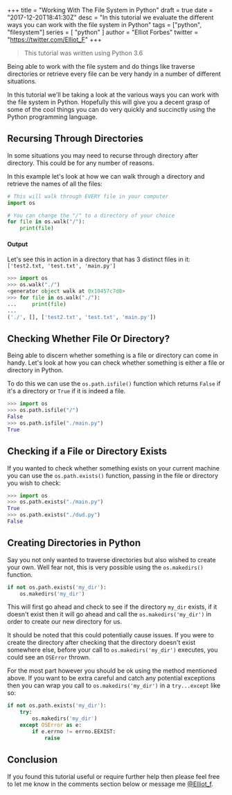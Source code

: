 +++
title = "Working With The File System in Python"
draft = true
date = "2017-12-20T18:41:30Z"
desc = "In this tutorial we evaluate the different ways you can work with the file system in Python"
tags = ["python", "filesystem"]
series = [ "python" ]
author = "Elliot Forbes"
twitter = "https://twitter.com/Elliot_F"
+++

> This tutorial was written using Python 3.6

Being able to work with the file system and do things like traverse directories or retrieve every file can be very handy in a number of different situations. 

In this tutorial we'll be taking a look at the various ways you can work with the file system in Python. Hopefully this will give you a decent grasp of some of the cool things you can do very quickly and succinctly using the Python programming language. 

## Recursing Through Directories

In some situations you may need to recurse through directory after directory. This could be for any number of reasons. 

In this example let's look at how we can walk through a directory and retrieve the names of all the files:

~~~py
# This will walk through EVERY file in your computer
import os

# You can change the "/" to a directory of your choice
for file in os.walk("/"):
    print(file)
~~~

#### Output

Let's see this in action in a directory that has 3 distinct files in it: `['test2.txt, 'test.txt', 'main.py']`

~~~py
>>> import os
>>> os.walk("./")
<generator object walk at 0x10457c7d8>
>>> for file in os.walk("./"):
...     print(file)
...
('./', [], ['test2.txt', 'test.txt', 'main.py'])
~~~

## Checking Whether File Or Directory?

Being able to discern whether something is a file or directory can come in handy. Let's look at how you can check whether something is either a file or directory in Python.

To do this we can use the `os.path.isfile()` function which returns `False` if it's a directory or `True` if it is indeed a file.

~~~py
>>> import os
>>> os.path.isfile("/")
False
>>> os.path.isfile("./main.py")
True
~~~

## Checking if a File or Directory Exists

If you wanted to check whether something exists on your current machine you can use the `os.path.exists()` function, passing in the file or directory you wish to check:

~~~py
>>> import os
>>> os.path.exists("./main.py")
True
>>> os.path.exists("./dud.py")
False
~~~

## Creating Directories in Python

Say you not only wanted to traverse directories but also wished to create your own. Well fear not, this is very possible using the `os.makedirs()` function.

~~~py
if not os.path.exists('my_dir'):
    os.makedirs('my_dir')
~~~

This will first go ahead and check to see if the directory `my_dir` exists, if it doesn't exist then it will go ahead and call the `os.makedirs('my_dir')` in order to create our new directory for us. 

It should be noted that this could potentially cause issues. If you were to create the directory after checking that the directory doesn't exist somewhere else, before your call to `os.makedirs('my_dir')` executes, you could see an `OSError` thrown. 

For the most part however you should be ok using the method mentioned above. If you want to be extra careful and catch any potential exceptions then you can wrap you call to `os.makedirs('my_dir')` in a `try...except` like so:

~~~py
if not os.path.exists('my_dir'):
    try:
        os.makedirs('my_dir')
    except OSError as e:
        if e.errno != errno.EEXIST:
            raise
~~~ 

## Conclusion

If you found this tutorial useful or require further help then please feel free to let me know in the comments section below or message me [@Elliot_f](https://twitter.com/elliot_f).